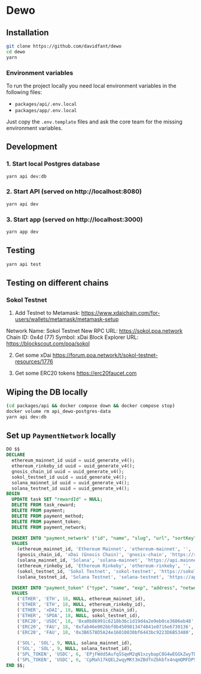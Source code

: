 
# Dewo

## Installation
```bash
git clone https://github.com/davidfant/dewo
cd dewo
yarn
```

### Environment variables
To run the project locally you need local environment variables in the following files:
* `packages/api/.env.local`
* `packages/app/.env.local`

Just copy the `.env.template` files and ask the core team for the missing environment variables.

## Development
### 1. Start local Postgres database
```bash
yarn api dev:db
```

### 2. Start API (served on http://localhost:8080)
```bash
yarn api dev
```

### 3. Start app (served on http://localhost:3000)
```bash
yarn app dev
```

## Testing
```bash
yarn api test
```

## Testing on different chains

### Sokol Testnet
1. Add Testnet to Metamask:
https://www.xdaichain.com/for-users/wallets/metamask/metamask-setup

Network Name: Sokol Testnet
New RPC URL: https://sokol.poa.network
Chain ID: 0x4d (77)
Symbol: xDai
Block Explorer URL: https://blockscout.com/poa/sokol

2. Get some xDai
https://forum.poa.network/t/sokol-testnet-resources/1776

3. Get some ERC20 tokens
https://erc20faucet.com

## Wiping the DB locally
```bash
(cd packages/api && docker compose down && docker compose stop)
docker volume rm api_dewo-postgres-data
yarn api dev:db
```

## Set up `PaymentNetwork` locally
```sql
DO $$
DECLARE
  ethereum_mainnet_id uuid = uuid_generate_v4();
  ethereum_rinkeby_id uuid = uuid_generate_v4();
  gnosis_chain_id uuid = uuid_generate_v4();
  sokol_testnet_id uuid = uuid_generate_v4();
  solana_mainnet_id uuid = uuid_generate_v4();
  solana_testnet_id uuid = uuid_generate_v4();
BEGIN
  UPDATE task SET "rewardId" = NULL;
  DELETE FROM task_reward;
  DELETE FROM payment;
  DELETE FROM payment_method;
  DELETE FROM payment_token;
  DELETE FROM payment_network;

  INSERT INTO "payment_network" ("id", "name", "slug", "url", "sortKey")
  VALUES
    (ethereum_mainnet_id, 'Ethereum Mainnet', 'ethereum-mainnet', '', '10'),
    (gnosis_chain_id, 'xDai (Gnosis Chain)', 'gnosis-chain', 'https://rpc.xdaichain.com', '11'),
    (solana_mainnet_id, 'Solana', 'solana-mainnet', 'https://api.mainnet-beta.solana.com', '12'),
    (ethereum_rinkeby_id, 'Ethereum Rinkeby', 'ethereum-rinkeby', '', '20'),
    (sokol_testnet_id, 'Sokol Testnet', 'sokol-testnet', 'https://sokol.poa.network', '22'),
    (solana_testnet_id, 'Solana Testnet', 'solana-testnet', 'https://api.testnet.solana.com', '21');

  INSERT INTO "payment_token" ("type", "name", "exp", "address", "networkId")
  VALUES
    ('ETHER', 'ETH', 18, NULL, ethereum_mainnet_id),
    ('ETHER', 'ETH', 18, NULL, ethereum_rinkeby_id),
    ('ETHER', 'xDAI', 18, NULL, gnosis_chain_id),
    ('ETHER', 'SPOA', 18, NULL, sokol_testnet_id),
    ('ERC20', 'USDC', 18, '0xa0b86991c6218b36c1d19d4a2e9eb0ce3606eb48', ethereum_mainnet_id),
    ('ERC20', 'FAU', 18, '0xfab46e002bbf0b4509813474841e0716e6730136', ethereum_rinkeby_id),
    ('ERC20', 'FAU', 18, '0x3B6578D5A24e16010830bf6443bc9223D6B53480', sokol_testnet_id),

    ('SOL', 'SOL', 9, NULL, solana_mainnet_id),
    ('SOL', 'SOL', 9, NULL, solana_testnet_id),
    ('SPL_TOKEN', 'USDC', 6, 'EPjFWdd5AufqSSqeM2qN1xzybapC8G4wEGGkZwyTDt1v', solana_mainnet_id),
    ('SPL_TOKEN', 'USDC', 6, 'CpMah17kQEL2wqyMKt3mZBdTnZbkbfx4nqmQMFDP5vwp', solana_testnet_id);
END $$;
```

